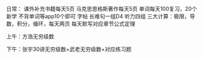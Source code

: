 日常：
	课外补充书籍每天5页
	马克思恩格斯著作每天5页
单词每天100复习，20个新学
不背单词等app10个即可
字帖
长难句一组D4
听力四组
三大计算：极限，导数，积分，循环，每天两页
每天默写对应章节公式定理

上午：方浩无穷级数

下午：张宇30讲无穷级数+武老无穷级数+对应练习题

